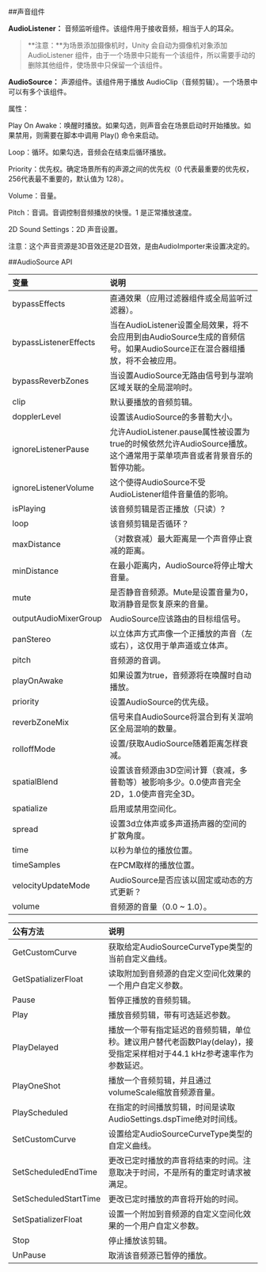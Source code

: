 ##声音组件

**AudioListener：**
音频监听组件。该组件用于接收音频，相当于人的耳朵。

>**注意：**为场景添加摄像机时，Unity 会自动为摄像机对象添加 AudioListener 组件，由于一个场景中只能有一个该组件，所以需要手动的删除其他组件，使场景中只保留一个该组件。

**AudioSource：**
声源组件。该组件用于播放 AudioClip（音频剪辑）。一个场景中可以有多个该组件。

属性：

Play On Awake：唤醒时播放。如果勾选，则声音会在场景启动时开始播放。如果禁用，则需要在脚本中调用 Play() 命令来启动。

Loop：循环。如果勾选，音频会在结束后循环播放。

Priority：优先权。确定场景所有的声源之间的优先权（0 代表最重要的优先权，256代表最不重要的，默认值为 128）。

Volume：音量。

Pitch：音调。音调控制音频播放的快慢。1 是正常播放速度。

2D Sound Settings：2D 声音设置。

注意：这个声音资源是3D音效还是2D音效，是由AudioImporter来设置决定的。

##AudioSource API

|变量|说明|
|:--|:--|
|bypassEffects|直通效果（应用过滤器组件或全局监听过滤器）。|
|bypassListenerEffects|当在AudioListener设置全局效果，将不会应用到由AudioSource生成的音频信号。如果AudioSource正在混合器组播放，将不会被应用。|
|bypassReverbZones|当设置AudioSource无路由信号到与混响区域关联的全局混响时。|
|clip|默认要播放的音频剪辑。|
|dopplerLevel|设置该AudioSource的多普勒大小。|
|ignoreListenerPause|允许AudioListener.pause属性被设置为true的时候依然允许AudioSource播放。这个通常用于菜单项声音或者背景音乐的暂停功能。|
|ignoreListenerVolume|这个使得AudioSource不受AudioListener组件音量值的影响。|
|isPlaying|该音频剪辑是否正播放（只读）?|
|loop|该音频剪辑是否循环？|
|maxDistance|（对数衰减）最大距离是一个声音停止衰减的距离。|
|minDistance|在最小距离内，AudioSource将停止增大音量。|
|mute|是否静音音频源。Mute是设置音量为0，取消静音是恢复原来的音量。|
|outputAudioMixerGroup|AudioSource应该路由的目标组信号。|
|panStereo|以立体声方式声像一个正播放的声音（左或右），这仅用于单声道或立体声。|
|pitch|音频源的音调。|
|playOnAwake|如果设置为true，音频源将在唤醒时自动播放。|
|priority|设置AudioSource的优先级。|
|reverbZoneMix|信号来自AudioSource将混合到有关混响区全局混响的数量。|
|rolloffMode|设置/获取AudioSource随着距离怎样衰减。|
|spatialBlend|设置该音频源由3D空间计算（衰减，多普勒等）被影响多少。0.0使声音完全2D，1.0使声音完全3D。|
|spatialize|启用或禁用空间化。|
|spread|设置3d立体声或多声道扬声器的空间的扩散角度。|
|time|以秒为单位的播放位置。|
|timeSamples|在PCM取样的播放位置。|
|velocityUpdateMode|AudioSource是否应该以固定或动态的方式更新？|
|volume|音频源的音量（0.0 ~ 1.0）。|

|公有方法|说明|
|:--|:--|
|GetCustomCurve|获取给定AudioSourceCurveType类型的当前自定义曲线。|
|GetSpatializerFloat|读取附加到音频源的自定义空间化效果的一个用户自定义参数。|
|Pause|暂停正播放的音频剪辑。|
|Play|播放音频剪辑，带有可选延迟参数。|
|PlayDelayed|播放一个带有指定延迟的音频剪辑，单位秒。建议用户替代老函数Play(delay)，接受指定采样相对于44.1 kHz参考速率作为参数延迟。|
|PlayOneShot|播放一个音频剪辑，并且通过volumeScale缩放音频源音量。|
|PlayScheduled|在指定的时间播放剪辑，时间是读取AudioSettings.dspTime绝对时间线。|
|SetCustomCurve|设置给定AudioSourceCurveType类型的自定义曲线。|
|SetScheduledEndTime|更改已定时播放的声音将结束的时间。注意取决于时间，不是所有的重定时请求被满足。|
|SetScheduledStartTime|更改已定时播放的声音将开始的时间。|
|SetSpatializerFloat|设置一个附加到音频源的自定义空间化效果的一个用户自定义参数。|
|Stop|停止播放该剪辑。|
|UnPause|取消该音频源已暂停的播放。|





